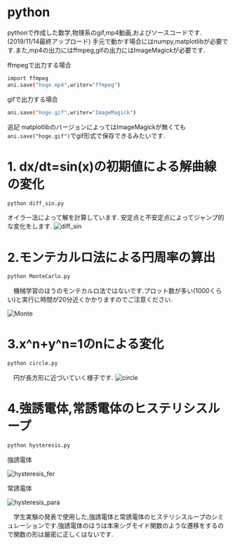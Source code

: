 # python
pythonで作成した数学,物理系のgif,mp4動画,およびソースコードです.(2019/11/14最終アップロード)
手元で動かす場合にはnumpy,matplotlibが必要です.また,mp4の出力にはffmpeg,gifの出力にはImageMagickが必要です.

ffmpegで出力する場合
```bash
import ffmpeg 
ani.save("hoge.mp4",writer="ffmpeg")
```
gifで出力する場合
```bash
ani.save("hoge.gif",writer="ImageMagick")
```
追記
matplotlibのバージョンによってはImageMagickが無くても```ani.save("hoge.gif")```でgif形式で保存できるみたいです.
# 1. dx/dt=sin(x)の初期値による解曲線の変化
```bash
python diff_sin.py
```
 オイラー法によって解を計算しています.
 安定点と不安定点によってジャンプ的な変化をします.
![diff_sin](https://user-images.githubusercontent.com/55901554/68840613-6aba1680-0706-11ea-8228-c47fd5fa15b4.gif)
 
# 2.モンテカルロ法による円周率の算出
```bash
python MonteCarlo.py
```
　機械学習のほうのモンテカルロ法ではないです.プロット数が多い(1000くらい)と実行に時間が20分近くかかりますのでご注意ください.
 
  ![Monte](https://user-images.githubusercontent.com/55901554/68839989-25e1b000-0705-11ea-8ac9-c9219154aa2f.gif)
 
# 3.x^n+y^n=1のnによる変化
```bash
python circle.py
```
　円が長方形に近づいていく様子です.
![circle](https://user-images.githubusercontent.com/55901554/68840700-93daa700-0706-11ea-9e78-6013a5522fb7.gif)

# 4.強誘電体,常誘電体のヒステリシスループ
```bash
python hysteresis.py
```

強誘電体


![hysteresis_fer](https://user-images.githubusercontent.com/55901554/74263745-c1091680-4d42-11ea-8af8-5bf6fd2b1377.gif)


常誘電体

![hysteresis_para](https://user-images.githubusercontent.com/55901554/74263806-d8e09a80-4d42-11ea-9ee7-ac259159893d.gif)


　学生実験の発表で使用した,強誘電体と常誘電体のヒステリシスループのシミュレーションです.強誘電体のほうは本来シグモイド関数のような遷移をするので関数の形は厳密に正しくはないです.
